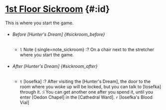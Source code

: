 # [1st Floor Sickroom](@) {#:id}
This is where you start the game.

- ###### Before [Hunter's Dream] {#sickroom_before}
  - `l` Note {:single=note_sickroom}
    :? On a chair next to the stretcher where you start the game.

- ###### After [Hunter's Dream] {#sickroom_after}
  - `t` [Iosefka]
    :? After visiting the [Hunter's Dream], the door to the room where you woke up will be locked, but you can talk to [Iosefka] through it.
    :i You can get another one after you spend it, until you enter [Oedon Chapel] in the [Cathedral Ward].
    `r` [Iosefka's Blood Vial]